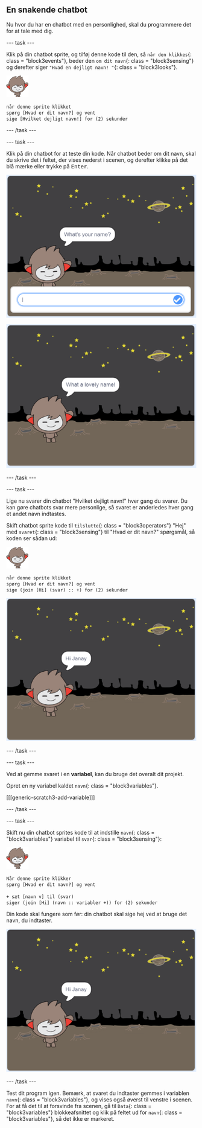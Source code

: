 ## En snakende chatbot

Nu hvor du har en chatbot med en personlighed, skal du programmere det for at tale med dig.

\--- task \---

Klik på din chatbot sprite, og tilføj denne kode til den, så `når den klikkes`{: class = "block3events"}, beder den `om dit navn`{: class = "block3sensing"} og derefter siger `"Hvad en dejligt navn! "`{: class = "block3looks"}.

![nano sprite](images/nano-sprite.png)

```blocks3
når denne sprite klikket
spørg [Hvad er dit navn?] og vent
sige [Hvilket dejligt navn!] for (2) sekunder
```

\--- /task \---

\--- task \---

Klik på din chatbot for at teste din kode. Når chatbot beder om dit navn, skal du skrive det i feltet, der vises nederst i scenen, og derefter klikke på det blå mærke eller trykke på <kbd>Enter</kbd>.

![Testning af et ChatBot-svar](images/chatbot-ask-test1.png)

![Testning af et ChatBot-svar](images/chatbot-ask-test2.png)

\--- /task \---

\--- task \---

Lige nu svarer din chatbot "Hvilket dejligt navn!" hver gang du svarer. Du kan gøre chatbots svar mere personlige, så svaret er anderledes hver gang et andet navn indtastes.

Skift chatbot sprite kode til `tilslutte`{: class = "block3operators"} "Hej" med `svaret`{: class = "block3sensing"} til "Hvad er dit navn?" spørgsmål, så koden ser sådan ud:

![nano sprite](images/nano-sprite.png)

```blocks3
når denne sprite klikket
spørg [Hvad er dit navn?] og vent
sige (join [Hi] (svar) :: +) for (2) sekunder
```

![Afprøvning af et personligt svar](images/chatbot-answer-test.png)

\--- /task \---

\--- task \---

Ved at gemme svaret i en **variabel**, kan du bruge det overalt dit projekt.

Opret en ny variabel kaldet `navn`{: class = "block3variables"}.

[[[generic-scratch3-add-variable]]]

\--- /task \---

\--- task \---

Skift nu din chatbot sprites kode til at indstille `navn`{: class = "block3variables"} variabel til `svar`{: class = "block3sensing"}:

![nano sprite](images/nano-sprite.png)

```blocks3
Når denne sprite klikker
spørg [Hvad er dit navn?] og vent

+ sæt [navn v] til (svar)
siger (join [Hi] (navn :: variabler +)) for (2) sekunder
```

Din kode skal fungere som før: din chatbot skal sige hej ved at bruge det navn, du indtaster.

![Afprøvning af et personligt svar](images/chatbot-answer-test.png)

\--- /task \---

Test dit program igen. Bemærk, at svaret du indtaster gemmes i variablen `navn`{: class = "block3variables"}, og vises også øverst til venstre i scenen. For at få det til at forsvinde fra scenen, gå til `Data`{: class = "block3variables"} blokkeafsnittet og klik på feltet ud for `navn`{: class = "block3variables"}, så det ikke er markeret.